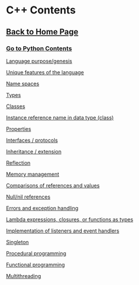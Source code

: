 # C++ Contents

## [Back to Home Page](https://github.com/lydsnyder/OO-Language-Comparison/blob/master/README.md)

### [Go to Python Contents](https://github.com/lydsnyder/OO-Language-Comparison/blob/master/Python/contents.md)

[Language purpose/genesis](https://github.com/lydsnyder/OO-Language-Comparison/blob/master/Python/2%20language%20purpose%20and%20genesis.md)

[Unique features of the language]()

[Name spaces]()

[Types]()

[Classes]()

[Instance reference name in data type (class)]()

[Properties]()

[Interfaces / protocols]()

[Inheritance / extension]()

[Reflection]()

[Memory management]()

[Comparisons of references and values]()

[Null/nil references]()

[Errors and exception handling]()

[Lambda expressions, closures, or functions as types]()

[Implementation of listeners and event handlers]()

[Singleton]()

[Procedural programming]()

[Functional programming]()

[Multithreading]()
